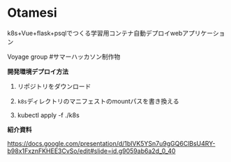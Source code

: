 # Otamesi
k8s+Vue+flask+psqlでつくる学習用コンテナ自動デプロイwebアプリケーション

Voyage group #サマーハッカソン制作物

**開発環境デプロイ方法**

1. リポジトリをダウンロード

2. `k8s`ディレクトリのマニフェストのmountパスを書き換える

3. kubectl apply -f ./k8s

**紹介資料**

https://docs.google.com/presentation/d/1blVK5YSn7u9gGQ6ClBsU4RY-b98x1FxznFKHEE3CvSo/edit#slide=id.g9059ab6a2d_0_40
